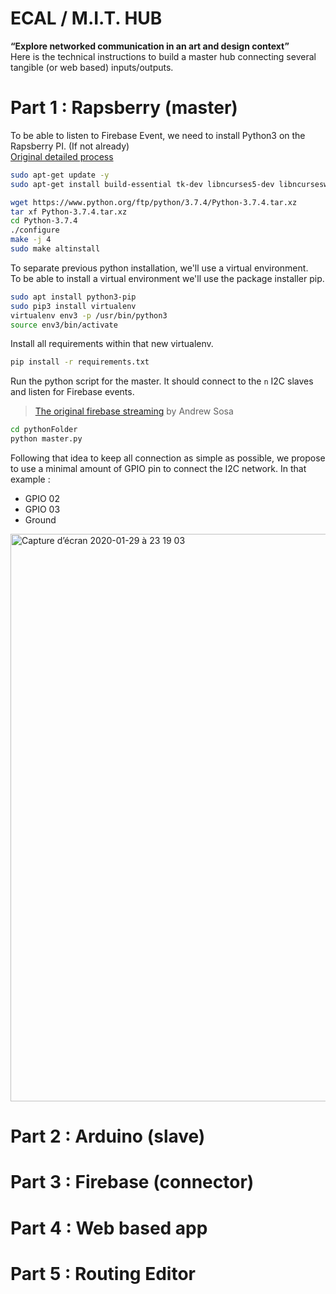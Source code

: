 # ECAL / M.I.T. HUB

**“Explore networked communication in an art and design context”**   
Here is the technical instructions to build a master hub connecting several tangible (or web based) inputs/outputs.

# Part 1 : Rapsberry (master)
To be able to listen to Firebase Event, we need to install Python3 on the Rapsberry PI. (If not already)   
[Original detailed process](https://gist.github.com/SeppPenner/6a5a30ebc8f79936fa136c524417761d) 
```sh
sudo apt-get update -y
sudo apt-get install build-essential tk-dev libncurses5-dev libncursesw5-dev libreadline6-dev libdb5.3-dev libgdbm-dev libsqlite3-dev libssl-dev libbz2-dev libexpat1-dev liblzma-dev zlib1g-dev libffi-dev -y
```
```sh
wget https://www.python.org/ftp/python/3.7.4/Python-3.7.4.tar.xz
tar xf Python-3.7.4.tar.xz
cd Python-3.7.4
./configure
make -j 4
sudo make altinstall
```
To separate previous python installation, we'll use a virtual environment.  
To be able to install a virtual environment we'll use the package installer pip.
```sh
sudo apt install python3-pip
sudo pip3 install virtualenv 
virtualenv env3 -p /usr/bin/python3
source env3/bin/activate
```
Install all requirements within that new virtualenv.
```sh
pip install -r requirements.txt
```
Run the python script for the master. It should connect to the `n` I2C slaves and listen for Firebase events.  
> [The original firebase streaming](https://github.com/andrewsosa/firebase-python-streaming) by Andrew Sosa
```sh
cd pythonFolder
python master.py
```

Following that idea to keep all connection as simple as possible, we propose to use a minimal amount of GPIO pin to connect the I2C network. In that example :  
* GPIO 02
* GPIO 03  
* Ground  
<img width="908" alt="Capture d’écran 2020-01-29 à 23 19 03" src="https://user-images.githubusercontent.com/5444221/73402688-22b29500-42ee-11ea-9905-94bb3b0cd77a.png">

# Part 2 : Arduino (slave)
# Part 3 : Firebase (connector)
# Part 4 : Web based app
# Part 5 : Routing Editor
